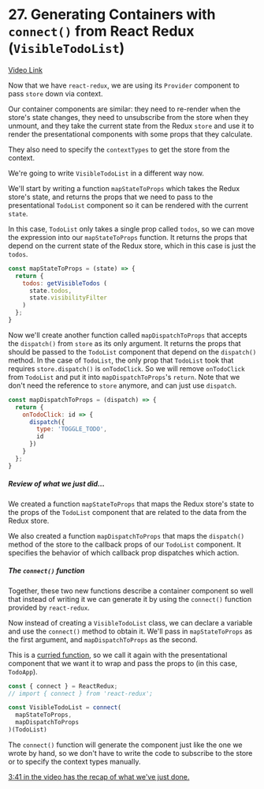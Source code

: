 # 27. Generating Containers with `connect()` from React Redux (`VisibleTodoList`)
[Video Link](https://egghead.io/lessons/javascript-redux-generating-containers-with-connect-from-react-redux-visibletodolist)

Now that we have `react-redux`, we are using its `Provider` component to pass `store` down via context.

Our container components are similar: they need to re-render when the store's state changes, they need to unsubscribe from the store when they unmount, and they take the current state from the Redux `store` and use it to render the presentational components with some props that they calculate.

They also need to specify the `contextTypes` to get the store from the context.

We're going to write `VisibleTodoList` in a different way now.

We'll start by writing a function `mapStateToProps` which takes the Redux store's state, and returns the props that we need to pass to the presentational `TodoList` component so it can be rendered with the current `state`.

In this case, `TodoList` only takes a single prop called `todos`, so we can move the expression into our `mapStateToProps` function. It returns the props that depend on the current state of the Redux store, which in this case is just the `todos`. 

```JavaScript
const mapStateToProps = (state) => {
  return {
    todos: getVisibleTodos (
      state.todos,
      state.visibilityFilter
    )
  };
}
```

Now we'll create another function called `mapDispatchToProps` that accepts the `dispatch()` from `store` as its only argument. It returns the props that should be passed to the `TodoList` component that depend on the `dispatch()` method. In the case of `TodoList`, the only prop that `TodoList` took that requires `store.dispatch()` is `onTodoClick`. So we will remove `onTodoClick` from `TodoList` and put it into `mapDispatchToProps`'s `return`. Note that we don't need the reference to `store` anymore, and can just use `dispatch`.

```JavaScript
const mapDispatchToProps = (dispatch) => {
  return {
    onTodoClick: id => {
      dispatch({
        type: 'TOGGLE_TODO',
        id
      })
    }
  };
}
```

##### Review of what we just did...
We created a function `mapStateToProps` that maps the Redux store's state to the props of the `TodoList` component that are related to the data from the Redux store.

We also created a function `mapDispatchToProps` that maps the `dispatch()` method of the store to the callback props of our `TodoList` component. It specifies the behavior of which callback prop dispatches which action. 

##### The `connect()` function
Together, these two new functions describe a container component so well that instead of writing it we can generate it by using the `connect()` function provided by `react-redux`.

Now instead of creating a `VisibleTodoList` class, we can declare a variable and use the `connect()` method to obtain it. We'll pass in `mapStateToProps` as the first argument, and `mapDispatchToProps` as the second.

This is a [curried function](https://medium.com/@kbrainwave/currying-in-javascript-ce6da2d324fe#.ytohz3iob), so we call it again with the presentational component that we want it to wrap and pass the props to (in this case, `TodoApp`).


```JavaScript
const { connect } = ReactRedux;
// import { connect } from 'react-redux';

const VisibleTodoList = connect(
  mapStateToProps,
  mapDispatchToProps
)(TodoList)

```

The `connect()` function will generate the component just like the one we wrote by hand, so we don't have to write the code to subscribe to the store or to specify the context types manually. 

[3:41 in the video has the recap of what we've just done.](https://egghead.io/lessons/javascript-redux-generating-containers-with-connect-from-react-redux-visibletodolist)


